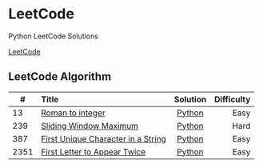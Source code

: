 # LeetCode

Python LeetCode Solutions

[LeetCode](https://leetcode.com/maatkara/)

## LeetCode Algorithm

| #    | Title                                                                                                                                                           |                                        Solution                                         | Difficulty |
|------|:----------------------------------------------------------------------------------------------------------------------------------------------------------------|:---------------------------------------------------------------------------------------:|-----------:|
| 13   | [Roman to integer](https://leetcode.com/problems/roman-to-integer/)                                                                                             |  [Python](https://github.com/maatkara/LeetCode/blob/main/easy/roman_to_integer_13.py)   |       Easy |
| 239  | [Sliding Window Maximum](https://leetcode.com/problems/sliding-window-maximum/)                                                                                 | [Python](https://github.com/maatkara/LeetCode/blob/main/hard/sliding_window_max_239.py) |       Hard |
| 387  | [First Unique Character in a String](https://leetcode.com/problems/first-unique-character-in-a-string/)                                                         | [Python](https://github.com/maatkara/LeetCode/blob/main/easy/first_unique_ch_string.py) |       Easy |
| 2351 | [First Letter to Appear Twice](https://leetcode.com/problems/first-letter-to-appear-twice/)                                                                     |     [Python](https://github.com/maatkara/LeetCode/blob/main/easy/first_letter_2.py)     |       Easy |



